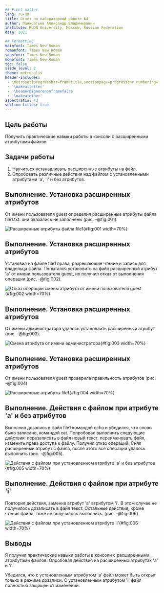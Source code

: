 ```yaml
---
## Front matter
lang: ru-RU
title: Отчет по лабораторной работе №4
author: Панкратьев Александр Владимирович
institute: RUDN University, Moscow, Russian Federation
date: 2021

## Formatting
mainfont: Times New Roman
romanfont: Times New Roman
sansfont: Times New Roman
monofont: Times New Roman
toc: false
slide_level: 2
theme: metropolis
header-includes:
 - \metroset{progressbar=frametitle,sectionpage=progressbar,numbering=fraction}
 - '\makeatletter'
 - '\beamer@ignorenonframefalse'
 - '\makeatother'
aspectratio: 43
section-titles: true
---
```


## Цель работы

Получить практические навыки работы в консоли с расширенными атрибутами файлов


## Задачи работы

1. Научиться устанавливать расширенные атрибуты на файл.
2. Опробовать различные действия над файлом с установленными атрибутами 'a', 'i' и без атрибутов.

## Выполнение. Установка расширенных атрибутов

От имени пользователя guest определил расширенные атрибуты файла file1.txt: они оказались не заполнены (рис. -@fig:001).

![Расширенные атрибуты файла file1](../image/01.png){#fig:001 width=70%}

## Выполнение. Установка расширенных атрибутов


Установил на файле file1 права, разрешающие чтение и запись для владельца файла. Попытался установить на файл расширенный атрибут 'а' от имени пользователя guest, но получил отказ от выполнения операции (рис. -@fig:002).

![Отказ операции смены атрибута от имени пользователя guest](../image/02.png){#fig:002 width=70%}

## Выполнение. Установка расширенных атрибутов

От имени администратора удалось установаить расширенный атрибут (рис. -@fig:003).

![Смена атрибута от имени администратора](../image/03.png){#fig:003 width=70%}

## Выполнение. Установка расширенных атрибутов

От имени пользователя guest проверила правильность атрибутов (рис. -@fig:004)

![Расширенные атрибуты file1](../image/04.png){#fig:004 width=70%}

## Выполнение. Действия с файлом при атрибуте 'а' и без атрибутов

Выполнил дозапись в файл file1 командой echo и убедился, что слово было записано, командой cat. Попробовал выполнить следующие действия:  перезаписать в файл новый текст, переименовать файл, изменить права доступа к файлу. Получил отказ операций. Снял расширенный атрибут с файла, после этого все операции удалось выполнить (рис. -@fig:005).

![Действия с файлом при установленном атрибуте 'а' и без атрибутов](../image/05.png){#fig:005 width=70%}

## Выполнение. Действия с файлом при атрибуте 'i'

Повторил действия, заменив атрибут 'а' атрибутом 'i'. В этом случае не получилось дозаписать в файл текст. Остальные действия, кроме чтения файла, тоже не получилось выполнить. (рис. -@fig:006)

![Действия с файлом при установленном атрибуте 'i'](../image/06.png){#fig:006 width=70%}


## Выводы

Я получил практические навыки работы в консоли с расширенными атрибутами файлов. Опробовал действия на расширенных атрибутах 'а' и 'i'. 

Убедился, что с установленным атрибутом 'a' файл может быть открыт только в режиме дозаписи. С установленным атрибутом 'i' файл полностью защищен от изменений.
